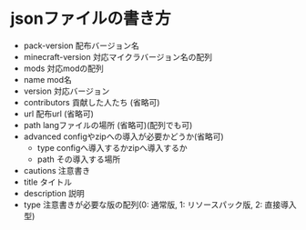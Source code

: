 # jsonファイルの書き方
- pack-version 配布バージョン名
- minecraft-version 対応マイクラバージョン名の配列
- mods 対応modの配列
 - name mod名
 - version 対応バージョン
 - contributors 貢献した人たち (省略可)
 - url 配布url (省略可)
 - path langファイルの場所 (省略可)(配列でも可)
 - advanced configやzipへの導入が必要かどうか(省略可)
    - type configへ導入するかzipへ導入するか
    - path その導入する場所
- cautions 注意書き
 - title タイトル
 - description 説明
 - type 注意書きが必要な版の配列(0: 通常版, 1: リソースパック版, 2: 直接導入型)
